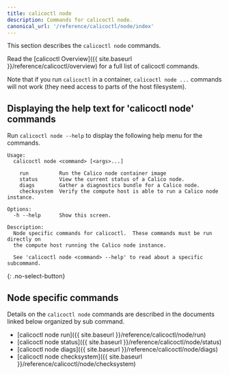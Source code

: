 ```yaml
---
title: calicoctl node
description: Commands for calicoctl node. 
canonical_url: '/reference/calicoctl/node/index'
---
```


This section describes the `calicoctl node` commands.

Read the [calicoctl Overview]({{ site.baseurl }}/reference/calicoctl/overview)
for a full list of calicoctl commands.

Note that if you run `calicoctl` in a container, `calicoctl node ...` commands will
not work (they need access to parts of the host filesystem).

## Displaying the help text for 'calicoctl node' commands

Run `calicoctl node --help` to display the following help menu for the
commands.

```
Usage:
  calicoctl node <command> [<args>...]

    run          Run the Calico node container image
    status       View the current status of a Calico node.
    diags        Gather a diagnostics bundle for a Calico node.
    checksystem  Verify the compute host is able to run a Calico node instance.

Options:
  -h --help      Show this screen.

Description:
  Node specific commands for calicoctl.  These commands must be run directly on
  the compute host running the Calico node instance.

  See 'calicoctl node <command> --help' to read about a specific subcommand.
```
{: .no-select-button}

## Node specific commands

Details on the `calicoctl node` commands are described in the documents linked below
organized by sub command.

-  [calicoctl node run]({{ site.baseurl }}/reference/calicoctl/node/run)
-  [calicoctl node status]({{ site.baseurl }}/reference/calicoctl/node/status)
-  [calicoctl node diags]({{ site.baseurl }}/reference/calicoctl/node/diags)
-  [calicoctl node checksystem]({{ site.baseurl }}/reference/calicoctl/node/checksystem)
